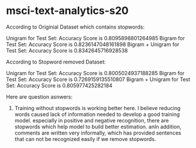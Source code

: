 # msci-text-analytics-s20
According to Originial Dataset which contains stopwords:

Unigram for Test Set: Accuracy Score is  0.8095898801264985
Bigram for Test Set: Accuracy Score is  0.8236147048161898
Bigram + Unigram for Test Set: Accuracy Score is  0.8342645716928538

According to Stopword removed Dataset:

Unigram for Test Set: Accuracy Score is  0.8005024937188285
Bigram for Test Set: Accuracy Score is  0.7269159135510807
Bigram + Unigram for Test Set: Accuracy Score is  0.805977425282184

Here are question asnwers:

1. Training without stopwords is working better here. 
I believe reducing words caused lack of information needed to develop a good training model.
especially in positive and negative recognition, there are stopwords which help model to build better estimation.
anIn addition, comments are written very informally, which has provided sentences that can not be recognized easily if we remove stopwords.
